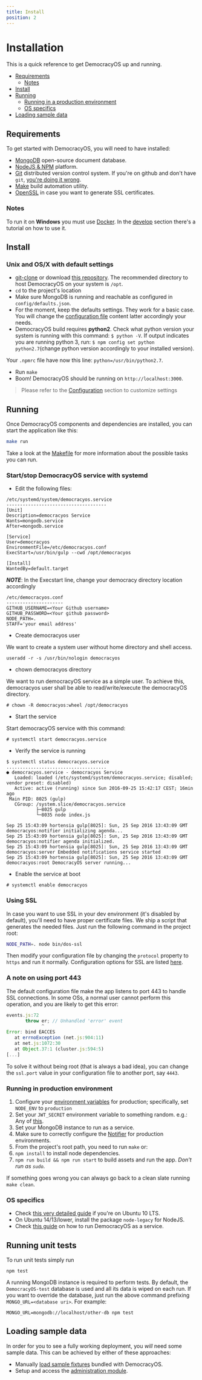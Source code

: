 ```yaml
---
title: Install
position: 2
---
```


# Installation

This is a quick reference to get DemocracyOS up and running.

* [Requirements](#requirements)
  * [Notes](#notes)
* [Install](#install)
* [Running](#running)
  * [Running in a production environment](#running-in-production-environment)
  * [OS specifics](#os-specifics)
* [Loading sample data](#loading-sample-data)

## Requirements

To get started with DemocracyOS, you will need to have installed:

* [MongoDB](http://www.mongodb.org/downloads) open-source document database.
* [NodeJS & NPM](http://nodejs.org/) platform.
* [Git](http://git-scm.com/downloads) distributed version control system. If you're on github and don't have `git`, [you're doing it wrong](http://knowyourmeme.com/memes/youre-doing-it-wrong).
* [Make](http://www.gnu.org/software/make/) build automation utility.
* [OpenSSL](https://www.openssl.org/related/binaries.html) in case you want to generate SSL certificates.

### Notes

To run it on **Windows** you must use [Docker](https://www.docker.io/). In the [develop](http://docs.democracyos.org/develop/#docker-containers) section there's a tutorial on how to use it.

## Install

### Unix and OS/X with default settings

-  [git-clone](https://www.kernel.org/pub/software/scm/git/docs/git-clone.html) or download
[this repository](https://github.com/DemocracyOS/democracyos). The
recommended directory to host DemocracyOS on your system is ```/opt```.
- `cd` to the project's location
- Make sure MongoDB is running and reachable as configured in `config/defaults.json`.
- For the moment, keep the defaults settings. They work for a basic case. You will change
the [configuration file](http://docs.democracyos.org/configuration.html) content latter
accordingly your needs.
- DemocracyOS build requires **python2**. Check what python version your system is running with
this command: ```$ python -V```. If output indicates you are running python 3,
run: ```$ npm config set python python2.7```(change python version accordingly to your installed version).

Your ```.npmrc``` file have now this line: ```python=/usr/bin/python2.7```.
- Run `make`
- Boom! DemocracyOS should be running on ```http://localhost:3000```.

> Please refer to the [Configuration](configuration.md) section to customize settings


## Running

Once DemocracyOS components and dependencies are installed, you can start the application like this:

```bash
make run
```

Take a look at the [Makefile](https://github.com/DemocracyOS/app/blob/master/Makefile) for more information about the possible tasks you can run.

### Start/stop DemocracyOS service with systemd

 - Edit the following files:

```
/etc/systemd/system/democracyos.service
-------------------------------------
[Unit]
Description=democracyos Service
Wants=mongodb.service
After=mongodb.service

[Service]
User=democracyos
EnvironmentFile=/etc/democracyos.conf
ExecStart=/usr/bin/gulp --cwd /opt/democracyos

[Install]
WantedBy=default.target
```
_**NOTE**_:
In the Execstart line, change your democracy directory location accordingly
```
/etc/democracyos.conf
---------------------
GITHUB_USERNAME=<Your Github username>
GITHUB_PASSWORD=<Your github password>
NODE_PATH=.
STAFF='your email address'
```


- Create democracyos user

We want to create a system user without home directory and shell access.
```
useradd -r -s /usr/bin/nologin democracyos
```

- chown democracyos directory

We want to run democracyOS service as a simple user. To achieve this, democracyos user shall be able to read/write/execute the democracyOS directory.

```
# chown -R democracyos:wheel /opt/democracyos
```

- Start the service

Start democracyOS service with this command:

```
# systemctl start democracyos.service
```

- Verify the service is running

```
$ systemctl status democracyos.service
.....................................
● democracyos.service - democracyos Service
   Loaded: loaded (/etc/systemd/system/democracyos.service; disabled; vendor preset: disabled)
   Active: active (running) since Sun 2016-09-25 15:42:17 CEST; 16min ago
 Main PID: 8025 (gulp)
   CGroup: /system.slice/democracyos.service
           ├─8025 gulp                                                              
           └─8035 node index.js

Sep 25 15:43:09 hortensia gulp[8025]: Sun, 25 Sep 2016 13:43:09 GMT democracyos:notifier initializing agenda...
Sep 25 15:43:09 hortensia gulp[8025]: Sun, 25 Sep 2016 13:43:09 GMT democracyos:notifier agenda initialized.
Sep 25 15:43:09 hortensia gulp[8025]: Sun, 25 Sep 2016 13:43:09 GMT democracyos:server Embedded notifications service started
Sep 25 15:43:09 hortensia gulp[8025]: Sun, 25 Sep 2016 13:43:09 GMT democracyos:root DemocracyOS server running...
```

- Enable the service at boot

```
# systemctl enable democracyos
```


### Using SSL

In case you want to use SSL in your dev environment (it's disabled by default), you'll need to have proper certificate files.
We ship a script that generates the needed files. Just run the following command in the project root:

```bash
NODE_PATH=. node bin/dos-ssl
```

Then modify your configuration file by changing the `protocol` property to `https` and run it normally. Configuration options for SSL are listed [here](configuration.md#ssl).

### A note on using port 443

The default configuration file make the app listens to port 443 to handle SSL connections. In some OSs, a normal user cannot perform this operation, and you are likely to get this error:

```javascript
events.js:72
       throw er; // Unhandled 'error' event
             ^
Error: bind EACCES
   at errnoException (net.js:904:11)
   at net.js:1072:30
   at Object.37:1 (cluster.js:594:5)
[...]
```

To solve it without being root (that is always a bad idea), you can change the `ssl.port` value in your configuration file to another port, say `4443`.

### Running in production environment

1. Configure your [environment variables](https://github.com/DemocracyOS/app/wiki/Environment-variables) for production; specifically, set `NODE_ENV` to `production`
2. Set your `JWT_SECRET` environment variable to something random. e.g.: Any of [this](https://www.random.org/strings/?num=10&len=20&digits=on&upperalpha=on&loweralpha=on&unique=off&format=plain&rnd=new).
3. Set your MongoDB instance to run as a service.
4. Make sure to correctly configure the [Notifier](configuration.md#embebed-notifier-server) for production environments.
5. From the project's root path, you need to run `make` or:
  1. `npm install` to install node dependencies.
  2. `npm run build && npm run start` to build assets and run the app. _Don't run as `sudo`._

If something goes wrong you can always go back to a clean slate running `make clean`.

### OS specifics

* Check [this very detailed guide](https://github.com/okfn-brasil/democracyos/wiki/Install) if you're on Ubuntu 10 LTS.
* On Ubuntu 14/13/lower, install the package `node-legacy` for NodeJS.
* Check [this guide](https://github.com/DemocracyOS/app/wiki/Running-as-a-service) on how to run DemocracyOS as a service.

## Running unit tests

To run unit tests simply run
```
npm test
```

A running MongoDB instance is required to perform tests. By default, the `DemocracyOS-test` database is used and all its data is wiped on each run. If you want to override the database, just run the above command prefixing `MONGO_URL=<database uri>`. For example:

```
MONGO_URL=mongodb://localhost/other-db npm test
```

## Loading sample data

In order for you to see a fully working deployment, you *will* need some sample data. This can be achieved by either of these approaches:
* Manually [load sample fixtures](https://github.com/DemocracyOS/app/wiki/Load-fixtures) bundled with DemocracyOS.
* Setup and access the [administration module](https://github.com/DemocracyOS/app/wiki/Admin-module).
